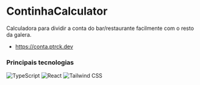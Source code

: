 # ContinhaCalculator
Calculadora para dividir a conta do bar/restaurante facilmente com o resto da galera.
-   https://conta.ptrck.dev

### Principais tecnologias
![TypeScript](https://shields.io/badge/TypeScript-20232a?labelColor=20232a&logo=TypeScript&logoColor=3178C6&style=flat-square&logoWidth=20)
![React](https://shields.io/badge/React-20232a?labelColor=20232a&logo=React&logoColor=61DAFB&style=flat-square&logoWidth=20)
![Tailwind CSS](https://shields.io/badge/Tailwind_CSS-20232a?labelColor=20232a&logo=TailwindCSS&logoColor=06B6D4&style=flat-square&logoWidth=20)

